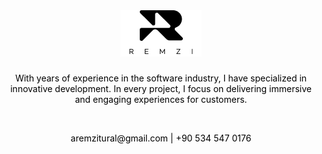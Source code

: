   <link href="readme.css" rel="stylesheet">
  <div style="
      text-align: center;
      color: black;
      margin-top: 5rem;
      margin-bottom: 5rem;
      display: flex;
      justify-content: center;
    ">
    <div class='inner'>
        <div style="
          font-size: 24px;
          margin-bottom: 20px;
          ">
        <img src="logo.png" />
        </div>
        <p>With years of experience in the software industry, I have specialized in innovative development. In every project, I focus on delivering immersive and engaging experiences for customers.</p>
        <br />
        <p>aremzitural@gmail.com | +90 534 547 0176</p>
    </div>
  </div>
